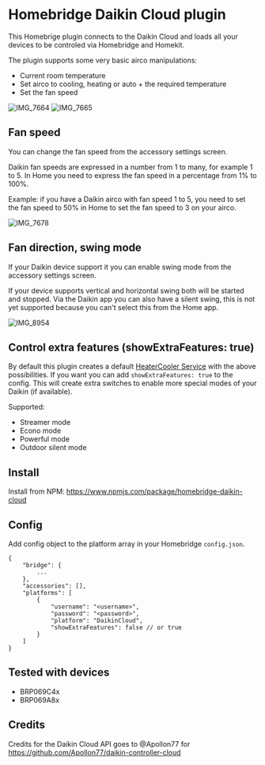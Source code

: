 # Homebridge Daikin Cloud plugin

This Homebrige plugin connects to the Daikin Cloud and loads all your devices to be controled via Homebridge and Homekit.

The plugin supports some very basic airco manipulations:
- Current room temperature
- Set airco to cooling, heating or auto + the required temperature
- Set the fan speed

![IMG_7664](https://user-images.githubusercontent.com/657797/166705724-03255e67-252e-480e-9b4f-5cbc33aa9527.jpeg) ![IMG_7665](https://user-images.githubusercontent.com/657797/166705729-748e878a-dfd6-431a-923d-6287ce012bd8.jpeg)

## Fan speed

You can change the fan speed from the accessory settings screen.

Daikin fan speeds are expressed in a number from 1 to many, for example 1 to 5. In Home you need to express the fan speed in a percentage from 1% to 100%.

Example: if you have a Daikin airco with fan speed 1 to 5, you need to set the fan speed to 50% in Home to set the fan speed to 3 on your airco.

![IMG_7678](https://user-images.githubusercontent.com/657797/166897048-2152619a-f270-4b64-9740-5bceac310f19.jpeg)

## Fan direction, swing mode

If your Daikin device support it you can enable swing mode from the accessory settings screen.

If your device supports vertical and horizontal swing both will be started and stopped. Via the Daikin app you can also have a silent swing, this is not yet supported because you can't select this from the Home app.

![IMG_8954](https://user-images.githubusercontent.com/657797/175316496-a5338659-ecc1-4023-8a4b-2ec6b0adaf9b.PNG)

## Control extra features (showExtraFeatures: true)

By default this plugin creates a default [HeaterCooler Service](https://developers.homebridge.io/#/service/HeaterCooler) with the above possibilities. If you want you can add `showExtraFeatures: true` to the config. This will create extra switches to enable more special modes of your Daikin (if available).

Supported:
- Streamer mode
- Econo mode
- Powerful mode
- Outdoor silent mode


## Install

Install from NPM: https://www.npmjs.com/package/homebridge-daikin-cloud

## Config

Add config object to the platform array in your Homebridge `config.json`.

```
{
    "bridge": {
        ...
    },
    "accessories": [],
    "platforms": [
        {
            "username": "<username>",
            "password": "<password>",
            "platform": "DaikinCloud",
            "showExtraFeatures": false // or true
        }
    ]
}
```

## Tested with devices

- BRP069C4x
- BRP069A8x

## Credits

Credits for the Daikin Cloud API goes to @Apollon77 for https://github.com/Apollon77/daikin-controller-cloud
